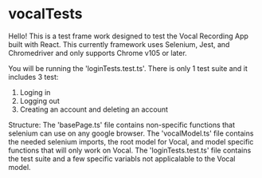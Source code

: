# vocalTests

Hello! This is a test frame work designed to test the Vocal Recording App built with React. 
This currently framework uses Selenium, Jest, and Chromedriver and only supports Chrome v105 or later. 

You will be running the 'loginTests.test.ts'. There is only 1 test suite and it includes 3 test:
1) Loging in
2) Logging out
3) Creating an account and deleting an account

Structure:
The 'basePage.ts' file contains non-specific functions that selenium can use on any google browser. 
The 'vocalModel.ts' file contains the needed selenium imports, the root model for Vocal, and model specific functions that will only work on Vocal.
The 'loginTests.test.ts' file contains the test suite and a few specific variabls not applicalable to the Vocal model. 

